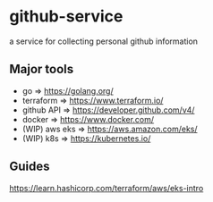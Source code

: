 # github-service

a service for collecting personal github information

## Major tools

- go => https://golang.org/
- terraform => https://www.terraform.io/
- github API => https://developer.github.com/v4/
- docker => https://www.docker.com/
- (WIP) aws eks => https://aws.amazon.com/eks/
- (WIP) k8s => https://kubernetes.io/

## Guides

https://learn.hashicorp.com/terraform/aws/eks-intro
